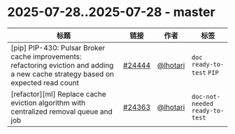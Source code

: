 # 2025-07-28..2025-07-28 - master
| 标题 | 链接 | 作者 | 标签 |
| - | :--: | :--: | - |
| [pip] PIP-430: Pulsar Broker cache improvements: refactoring eviction and adding a new cache strategy based on expected read count | [#24444](https://github.com/apache/pulsar/pull/24444) | [@lhotari](https://github.com/lhotari) | `doc` `ready-to-test` `PIP`  | 
| [refactor][ml] Replace cache eviction algorithm with centralized removal queue and job | [#24363](https://github.com/apache/pulsar/pull/24363) | [@lhotari](https://github.com/lhotari) | `doc-not-needed` `ready-to-test`  | 
